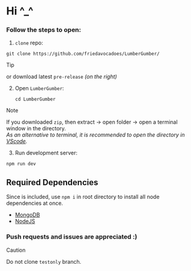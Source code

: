 # Hi ^_^

### Follow the steps to open:

1. `clone` repo:
  ```
  git clone https://github.com/friedavocadoes/LumberGumber/
  ```
  >[!TIP]
  > or download latest `pre-release` *(on the right)*

2. Open `LumberGumber`:
   ```
   cd LumberGumber
   ```
   
  >[!NOTE]
  >If you downloaded `zip`, then extract → open folder → open a terminal window in the directory.<br>
  >*As an alternative to terminal, it is recommended to open the directory in [VScode](https://code.visualstudio.com/download).*

3. Run development server:
  ```
  npm run dev
  ```


## Required Dependencies

Since  is included, use `npm i` in root directory to install all node dependencies at once.

- [MongoDB](https://www.mongodb.com/docs/manual/installation/)
- [NodeJS](https://nodejs.org/en/download)

### Push requests and issues are appreciated :)

>[!CAUTION]
>Do not clone `testonly` branch.
